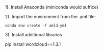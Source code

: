 1). Install Anaconda (miniconda would suffice)

2). Import the environment from the .yml file:

```conda env create -f amld.yml```

3). Install additional libraries

pip install wordcloud==1.3.1
